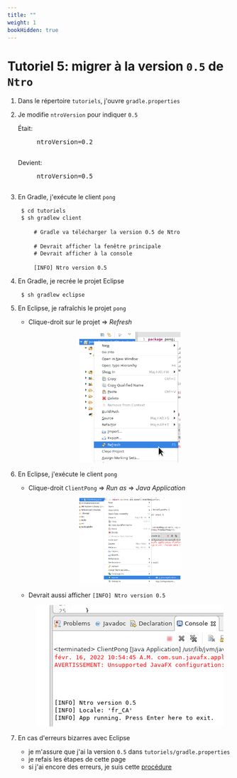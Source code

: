 ```yaml
---
title: ""
weight: 1
bookHidden: true
---
```



# Tutoriel 5: migrer à la version `0.5` de `Ntro`

1. Dans le répertoire `tutoriels`, j'ouvre `gradle.properties`


1. Je modifie `ntroVersion` pour indiquer `0.5`

    Était:

    <pre>
        ntroVersion=0.2
    </pre>

    Devient:

    <pre>
        ntroVersion=0.5
    </pre>

1. En Gradle, j'exécute le client `pong`

        $ cd tutoriels
        $ sh gradlew client

            # Gradle va télécharger la version 0.5 de Ntro

            # Devrait afficher la fenêtre principale
            # Devrait afficher à la console

            [INFO] Ntro version 0.5

1. En Gradle, je recrée le projet Eclipse

        $ sh gradlew eclipse

1. En Eclipse, je rafraîchis le projet `pong`

    * Clique-droit sur le projet => *Refresh*

        <center>
            <img width="50%" src="eclipse00.png"/>
        </center>

1. En Eclipse, j'exécute le client `pong`
    * Clique-droit `ClientPong` => *Run as* => *Java Application*

        <center>
            <img width="50%" src="eclipse01.png"/>
        </center>


    * Devrait aussi afficher `[INFO] Ntro version 0.5`

        <center>
            <img src="eclipse02.png"/>
        </center>


1. En cas d'erreurs bizarres avec Eclipse
    * je m'assure que j'ai la version `0.5` dans `tutoriels/gradle.properties`
    * je refais les étapes de cette page
    * si j'ai encore des erreurs, je suis cette <a href="/cegep/420-4F5-MO/procedures/eclipse">procédure</a>



        

